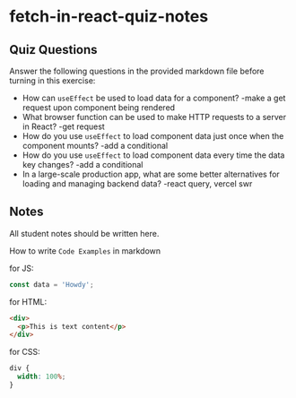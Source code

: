 # fetch-in-react-quiz-notes

## Quiz Questions

Answer the following questions in the provided markdown file before turning in this exercise:

- How can `useEffect` be used to load data for a component?
  -make a get request upon component being rendered
- What browser function can be used to make HTTP requests to a server in React?
  -get request
- How do you use `useEffect` to load component data just once when the component mounts?
  -add a conditional
- How do you use `useEffect` to load component data every time the data key changes?
  -add a conditional
- In a large-scale production app, what are some better alternatives for loading and managing backend data?
  -react query, vercel swr

## Notes

All student notes should be written here.

How to write `Code Examples` in markdown

for JS:

```javascript
const data = 'Howdy';
```

for HTML:

```html
<div>
  <p>This is text content</p>
</div>
```

for CSS:

```css
div {
  width: 100%;
}
```
